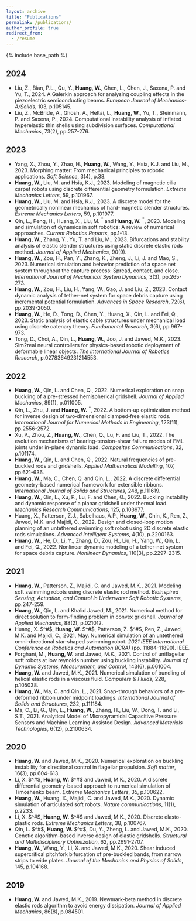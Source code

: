 ```yaml
---
layout: archive
title: "Publications"
permalink: /publications/
author_profile: true
redirect_from:
  - /resume
---
```


{% include base_path %}


2024
---
* Liu, Z., Bian, P.L., Qu, Y., **Huang, W.**, Chen, L., Chen, J., Saxena, P. and Yu, T., 2024. A Galerkin approach for analysing coupling effects in the piezoelectric semiconducting beams. *European Journal of Mechanics-A/Solids*, 103, p.105145.
* Liu, Z., McBride, A., Ghosh, A., Heltai, L., **Huang, W.**, Yu, T., Steinmann, P. and Saxena, P., 2024. Computational instability analysis of inflated hyperelastic thin shells using subdivision surfaces. *Computational Mechanics*, 73(2), pp.257-276.

2023
---
* Yang, X., Zhou, Y., Zhao, H., **Huang, W.**, Wang, Y., Hsia, K.J. and Liu, M., 2023. Morphing matter: From mechanical principles to robotic applications. *Soft Science*, 3(4), p.38.
* **Huang, W.**, Liu, M. and Hsia, K.J., 2023. Modeling of magnetic cilia carpet robots using discrete differential geometry formulation. *Extreme Mechanics Letters*, 59, p.101967.
* **Huang, W.**, Liu, M. and Hsia, K.J., 2023. A discrete model for the geometrically nonlinear mechanics of hard-magnetic slender structures. *Extreme Mechanics Letters*, 59, p.101977.
* Qin, L., Peng, H., Huang, X., Liu, M. $^*$ and **Huang, W.** $^*$, 2023. Modeling and simulation of dynamics in soft robotics: A review of numerical approaches. *Current Robotics Reports*, pp.1-13.
* **Huang, W.**, Zhang, Y., Yu, T. and Liu, M., 2023. Bifurcations and stability analysis of elastic slender structures using static discrete elastic rods method. *Journal of Applied Mechanics*, 90(9).
* **Huang, W.**, Zou, H., Pan, Y., Zhang, K., Zheng, J., Li, J. and Mao, S., 2023. Numerical simulation and behavior prediction of a space net system throughout the capture process: Spread, contact, and close. *International Journal of Mechanical System Dynamics*, 3(3), pp.265-273.
* **Huang, W.**, Zou, H., Liu, H., Yang, W., Gao, J. and Liu, Z., 2023. Contact dynamic analysis of tether-net system for space debris capture using incremental potential formulation. *Advances in Space Research*, 72(6), pp.2039-2050.
* **Huang, W.**, He, D., Tong, D., Chen, Y., Huang, X., Qin, L. and Fei, Q., 2023. Static analysis of elastic cable structures under mechanical load using discrete catenary theory. *Fundamental Research*, 3(6), pp.967-973.
* Tong, D., Choi, A., Qin, L., **Huang, W.**, Joo, J. and Jawed, M.K., 2023. Sim2real neural controllers for physics-based robotic deployment of deformable linear objects. *The International Journal of Robotics Research*, p.02783649231214553.


2022
---
* **Huang, W.**, Qin, L. and Chen, Q., 2022. Numerical exploration on snap buckling of a pre-stressed hemispherical gridshell. *Journal of Applied Mechanics*, 89(1), p.011005.
* Qin, L., Zhu, J. and **Huang, W.** $^*$, 2022. A bottom‐up optimization method for inverse design of two‐dimensional clamped‐free elastic rods. *International Journal for Numerical Methods in Engineering*, 123(11), pp.2556-2572.
* Xu, P., Zhou, Z., **Huang, W.**, Chen, Q., Lu, F. and Liu, T., 2022. The evolution mechanisms of bearing-tension-shear failure modes of FML joints under in-plane dynamic load. *Composites Communications*, 32, p.101174.
* **Huang, W.**, Qin, L. and Chen, Q., 2022. Natural frequencies of pre-buckled rods and gridshells. *Applied Mathematical Modelling*, 107, pp.621-636.
* **Huang, W.**, Ma, C., Chen, Q. and Qin, L., 2022. A discrete differential geometry-based numerical framework for extensible ribbons. *International Journal of Solids and Structures*, 248, p.111619.
* **Huang, W.**, Qin, L., Xu, P., Lu, F. and Chen, Q., 2022. Buckling instability and dynamic response of a planar gridshell under thermal load. *Mechanics Research Communications*, 125, p.103977.
* Huang, X., Patterson, Z.J., Sabelhaus, A.P., **Huang, W.**, Chin, K., Ren, Z., Jawed, M.K. and Majidi, C., 2022. Design and closed‐loop motion planning of an untethered swimming soft robot using 2D discrete elastic rods simulations. *Advanced Intelligent Systems*, 4(10), p.2200163.
* **Huang, W.**, He, D., Li, Y., Zhang, D., Zou, H., Liu, H., Yang, W., Qin, L. and Fei, Q., 2022. Nonlinear dynamic modeling of a tether-net system for space debris capture. *Nonlinear Dynamics*, 110(3), pp.2297-2315.

2021
---
* **Huang, W.**, Patterson, Z., Majidi, C. and Jawed, M.K., 2021. Modeling soft swimming robots using discrete elastic rod method. *Bioinspired Sensing, Actuation, and Control in Underwater Soft Robotic Systems*, pp.247-259.
* **Huang, W.**, Qin, L. and Khalid Jawed, M., 2021. Numerical method for direct solution to form-finding problem in convex gridshell. *Journal of Applied Mechanics*, 88(2), p.021012.
* Huang, X. $^#$, **Huang, W.** $^#$, Patterson, Z. $^#$, Ren, Z., Jawed, M.K. and Majidi, C., 2021, May. Numerical simulation of an untethered omni-directional star-shaped swimming robot. *2021 IEEE International Conference on Robotics and Automation (ICRA)* (pp. 11884-11890). IEEE.
* Forghani, M., **Huang, W.** and Jawed, M.K., 2021. Control of uniflagellar soft robots at low reynolds number using buckling instability. *Journal of Dynamic Systems, Measurement, and Control*, 143(6), p.061004.
* **Huang, W.** and Jawed, M.K., 2021. Numerical simulation of bundling of helical elastic rods in a viscous fluid. *Computers & Fluids*, 228, p.105038.
* **Huang, W.**, Ma, C. and Qin, L., 2021. Snap-through behaviors of a pre-deformed ribbon under midpoint loadings. *International Journal of Solids and Structures*, 232, p.111184.
* Ma, C., Li, G., Qin, L., **Huang, W.**, Zhang, H., Liu, W., Dong, T. and Li, S.T., 2021. Analytical Model of Micropyramidal Capacitive Pressure Sensors and Machine‐Learning‐Assisted Design. *Advanced Materials Technologies*, 6(12), p.2100634.


2020
---
* **Huang, W.** and Jawed, M.K., 2020. Numerical exploration on buckling instability for directional control in flagellar propulsion. *Soft matter*, 16(3), pp.604-613.
* Li, X. $^#$, **Huang, W.** $^#$ and Jawed, M.K., 2020. A discrete differential geometry-based approach to numerical simulation of Timoshenko beam. *Extreme Mechanics Letters*, 35, p.100622.
* **Huang, W.**, Huang, X., Majidi, C. and Jawed, M.K., 2020. Dynamic simulation of articulated soft robots. *Nature communications*, 11(1), p.2233.
* Li, X. $^#$, **Huang, W.** $^#$ and Jawed, M.K., 2020. Discrete elasto-plastic rods. *Extreme Mechanics Letters*, 38, p.100767.
* Qin, L. $^#$, **Huang, W.** $^#$, Du, Y., Zheng, L. and Jawed, M.K., 2020. Genetic algorithm-based inverse design of elastic gridshells. *Structural and Multidisciplinary Optimization*, 62, pp.2691-2707.
* **Huang, W.**, Wang, Y., Li, X. and Jawed, M.K., 2020. Shear induced supercritical pitchfork bifurcation of pre-buckled bands, from narrow strips to wide plates. *Journal of the Mechanics and Physics of Solids*, 145, p.104168.

2019
---
* **Huang, W.** and Jawed, M.K., 2019. Newmark-beta method in discrete elastic rods algorithm to avoid energy dissipation. *Journal of Applied Mechanics*, 86(8), p.084501.
